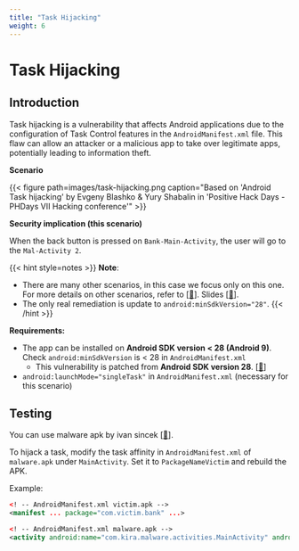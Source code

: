 ```yaml
---
title: "Task Hijacking"
weight: 6
---
```


# Task Hijacking

## Introduction

Task hijacking is a vulnerability that affects Android applications due to the configuration of Task Control features in the `AndroidManifest.xml` file. This flaw can allow an attacker or a malicious app to take over legitimate apps, potentially leading to information theft.

**Scenario**

{{< figure path=images/task-hijacking.png caption="Based on 'Android Task hijacking' by Evgeny Blashko & Yury Shabalin in 'Positive Hack Days - PHDays VII Hacking conference'" >}}

**Security implication (this scenario)**

When the back button is pressed on `Bank-Main-Activity`, the user will go to the `Mal-Activity 2`.

{{< hint style=notes >}}
**Note**:&#x20;

* There are many other scenarios, in this case we focus only on this one. For more details on other scenarios, refer to \[[🔗](https://www.youtube.com/watch?v=lLBeoufO_Bc)]. Slides \[[🔗](https://www.slideshare.net/slideshow/android-task-hijacking/76515201)].
* The only real remediation is update to `android:minSdkVersion="28"`.
{{< /hint >}}

**Requirements:**

* The app can be installed on **Android SDK version < 28 (Android 9)**. Check `android:minSdkVersion` is < 28 in `AndroidManifest.xml`
  * This vulnerability is patched from **Android SDK version 28**. \[[🔗](https://developer.android.com/privacy-and-security/risks/strandhogg)]&#x20;
* `android:launchMode="singleTask"` in `AndroidManifest.xml` (necessary for this scenario)

## Testing

You can use malware apk by ivan sincek \[[🔗](https://github.com/ivan-sincek/malware-apk)].

To hijack a task, modify the task affinity in `AndroidManifest.xml` of `malware.apk` under `MainActivity`. Set it to `PackageNameVictim` and rebuild the APK.

Example:

```xml
<! -- AndroidManifest.xml victim.apk -->
<manifest ... package="com.victim.bank" ...>

<! -- AndroidManifest.xml malware.apk -->
<activity android:name="com.kira.malware.activities.MainActivity" android:exported="true" android:taskAffinity="com.victim.bank" ...>
```
